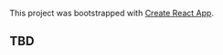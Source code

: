 This project was bootstrapped with [Create React App](https://github.com/facebook/create-react-app).

## TBD